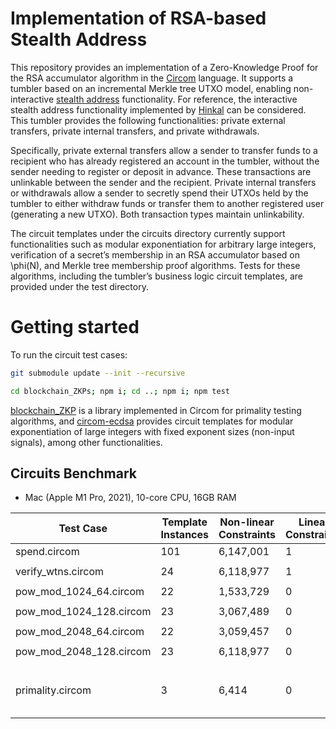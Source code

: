 # Implementation of RSA-based Stealth Address

This repository provides an implementation of a Zero-Knowledge Proof for the RSA accumulator algorithm in the [Circom](https://docs.circom.io) language. It supports a tumbler based on an incremental Merkle tree UTXO model, enabling non-interactive [stealth address](https://hinkal-team.gitbook.io/hinkal/hinkal/setup/keys-and-shielded-addresses) functionality. For reference, the interactive stealth address functionality implemented by [Hinkal](https://hinkal-team.gitbook.io/hinkal) can be considered. This tumbler provides the following functionalities: private external transfers, private internal transfers, and private withdrawals.

Specifically, private external transfers allow a sender to transfer funds to a recipient who has already registered an account in the tumbler, without the sender needing to register or deposit in advance. These transactions are unlinkable between the sender and the recipient. Private internal transfers or withdrawals allow a sender to secretly spend their UTXOs held by the tumbler to either withdraw funds or transfer them to another registered user (generating a new UTXO). Both transaction types maintain unlinkability.

The circuit templates under the circuits directory currently support functionalities such as modular exponentiation for arbitrary large integers, verification of a secret’s membership in an RSA accumulator based on \phi(N), and Merkle tree membership proof algorithms. Tests for these algorithms, including the tumbler’s business logic circuit templates, are provided under the test directory.

# Getting started

To run the circuit test cases:

```sh
git submodule update --init --recursive
```
```sh
cd blockchain_ZKPs; npm i; cd ..; npm i; npm test
```

[blockchain_ZKP]((https://github.com/badblood8/blockchain_ZKPs)) is a library implemented in Circom for primality testing algorithms, and [circom-ecdsa](https://github.com/0xPARC/circom-ecdsa) provides circuit templates for modular exponentiation of large integers with fixed exponent sizes (non-input signals), among other functionalities.

## Circuits Benchmark

* Mac (Apple M1 Pro, 2021), 10-core CPU, 16GB RAM
<!-- * Proof system: Groth16 -->

| Test Case               | Template Instances | Non-linear Constraints | Linear Constraints | Public Inputs | Private Inputs           | Public Outputs | Wires     | Labels    |
| ----------------------- | ------------------ | ---------------------- | ------------------ | ------------- | ------------------------ | -------------- | --------- | --------- |
| spend.circom            | 101                | 6,147,001              | 1                  | 0             | 143                      | 1              | 6,105,363 | 6,760,823 |
|                         |
| verify_wtns.circom      | 24                 | 6,118,977              | 1                  | 0             | 97                       | 1              | 6,077,315 | 6,722,533 |
|                         |
| pow_mod_1024_64.circom  | 22                 | 1,533,729              | 0                  | 0             | 33                       | 16             | 1,523,138 | 1,685,955 |
|                         |
| pow_mod_1024_128.circom | 23                 | 3,067,489              | 0                  | 0             | 33                       | 16             | 3,046,274 | 3,371,843 |
|                         |
| pow_mod_2048_64.circom  | 22                 | 3,059,457              | 0                  | 0             | 65                       | 32             | 3,038,658 | 3,361,283 |
|                         |
| pow_mod_2048_128.circom | 23                 | 6,118,977              | 0                  | 0             | 65                       | 32             | 6,077,314 | 6,722,435 |
|                         |
| primality.circom        | 3                  | 6,414                  | 0                  | 6             | 2 (1 belongs to witness) | 1              | 6,382     | 26,095    |


